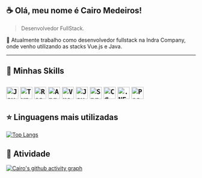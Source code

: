 ## :coffee: Olá, meu nome é <strong>Cairo Medeiros!</strong>

> Desenvolvedor FullStack.

🔭 Atualmente trabalho como desenvolvedor fullstack na Indra Company, onde venho utilizando as stacks Vue.js e Java.


----

## 🚀 Minhas Skills

<code><img height="32" src="https://img.shields.io/badge/JavaScript-323330?style=for-the-badge&logo=javascript&logoColor=F7DF1E" alt="Javascript"/></code>
<code><img height="32" src="https://img.shields.io/badge/TypeScript-007ACC?style=for-the-badge&logo=typescript&logoColor=white" alt="Typescript"/></code>
<code><img height="32" src="https://img.shields.io/badge/React-20232A?style=for-the-badge&logo=react&logoColor=61DAFB" alt="React"/></code>
<code><img height="32" src="https://img.shields.io/badge/Angular-DD0031?style=for-the-badge&logo=angular&logoColor=white" alt="Angular"/></code>
<code><img height="32" src="https://img.shields.io/badge/Vue.js-35495E?style=for-the-badge&logo=vuedotjs&logoColor=4FC08D" alt="Vue"/></code>
<code><img height="32" src="https://img.shields.io/badge/Java-ED8B00?style=for-the-badge&logo=java&logoColor=white" alt="Java"/></code>
<code><img height="32" src="https://img.shields.io/badge/Spring_Boot-F2F4F9?style=for-the-badge&logo=spring-boot" alt="Spring Boot"/></code>
<code><img height="32" src="https://img.shields.io/badge/C%23-239120?style=for-the-badge&logo=c-sharp&logoColor=white" alt="C#"/></code>
<code><img height="32" src="https://img.shields.io/badge/.NET-512BD4?style=for-the-badge&logo=dotnet&logoColor=white" alt=".NET"/></code>
<code><img height="32" src="https://img.shields.io/badge/PostgreSQL-316192?style=for-the-badge&logo=postgresql&logoColor=white" alt="PostegreSQL"/></code>
---

## ⭐ Linguagens mais utilizadas
[![Top Langs](https://github-readme-stats.vercel.app/api/top-langs/?username=cairomedeiros&layout=compact)](https://github.com/anuraghazra/github-readme-stats)

## :robot: Atividade
[![Cairo's github activity graph](https://github-readme-activity-graph.cyclic.app/graph?username=cairomedeiros&theme=tokyo-night)](https://github.com/cairomedeiros/github-readme-activity-graph)
